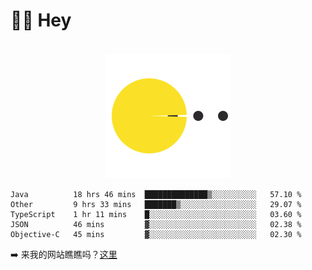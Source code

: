 
# 👋🏻 Hey
<div align="center">
	<br>
	<img src="https://raw.githubusercontent.com/Aniket965/Aniket965/master/pacman.svg?sanitize=true" width="200" height="200">
	<br>
</div>

<!--START_SECTION:waka-->

```text
Java          18 hrs 46 mins  ██████████████▒░░░░░░░░░░   57.10 %
Other         9 hrs 33 mins   ███████▒░░░░░░░░░░░░░░░░░   29.07 %
TypeScript    1 hr 11 mins    █░░░░░░░░░░░░░░░░░░░░░░░░   03.60 %
JSON          46 mins         ▓░░░░░░░░░░░░░░░░░░░░░░░░   02.38 %
Objective-C   45 mins         ▓░░░░░░░░░░░░░░░░░░░░░░░░   02.30 %
```

<!--END_SECTION:waka-->

 ➡️  来我的网站瞧瞧吗？[这里](https://www.shaolongfei.com)

